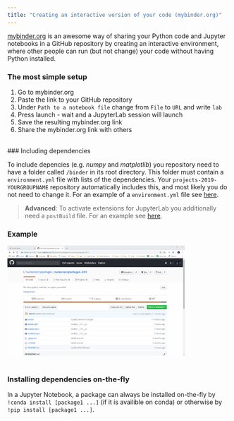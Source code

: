 ```yaml
---
title: "Creating an interactive version of your code (mybinder.org)"
---
```


[mybinder.org](https://mybinder.org/) is an awesome way of sharing your Python code and Jupyter notebooks in a GitHub repository by creating an interactive environment, where other people can run (but not change) your code without having Python installed.

### The most simple setup

1. Go to mybinder.org
2. Paste the link to your GitHub repository
3. Under `Path to a notebook file` change from `File` to `URL` and write `lab`
4. Press launch - wait and a JupyterLab session will launch
5. Save the resulting mybinder.org link
6. Share the mybinder.org link with others

<br />
### Including dependencies

To include depencies (e.g. _numpy_ and _matplotlib_) you repository need to have a folder called `/binder` in its root directory. This folder must contain a `environment.yml` file with lists of the dependencies. Your `projects-2019-YOURGROUPNAME` repository automatically includes this, and most likely you do not need to change it. For an example of a `environment.yml` file see [here](https://github.com/NumEconCopenhagen/numeconcopenhagen-2019/blob/master/binder/environment.yml). 

> **Advanced**: To activate extensions for JupyterLab you additionally need a `postBuild` file. For an example see [here](https://github.com/NumEconCopenhagen/numeconcopenhagen-2019/blob/master/binder/postBuild). 

### Example

<img src="https://github.com/NumEconCopenhagen/NumEconCopenhagen.netlify.com-v2/raw/master/content/guides/mybinder/mybinder.gif" alt="mybinder" width="80%"/>
<br />
<br />

### Installing dependencies on-the-fly

In a Jupyter Notebook, a package can always be installed on-the-fly by `!conda install [package1 ...]` (if it is availible on conda) or otherwise by `!pip install [package1 ...]`. 